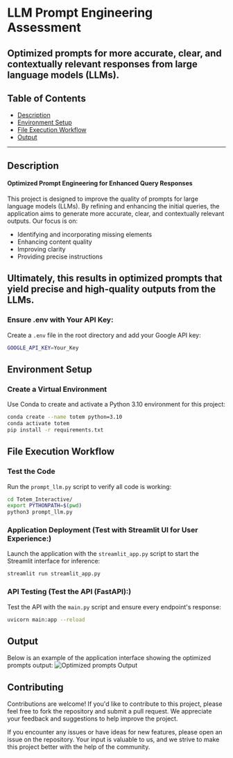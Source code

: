 # LLM Prompt Engineering Assessment

**Optimized prompts for more accurate, clear, and contextually relevant responses from large language models (LLMs).**
---

## Table of Contents
- [Description](#description)
- [Environment Setup](#environment-setup)
- [File Execution Workflow](#file-execution-workflow)
- [Output](#output)
---

## Description

#### Optimized Prompt Engineering for Enhanced Query Responses

This project is designed to improve the quality of prompts for large language models (LLMs). By refining and enhancing the initial queries, the application aims to generate more accurate, clear, and contextually relevant outputs. Our focus is on:

- Identifying and incorporating missing elements
- Enhancing content quality
- Improving clarity
- Providing precise instructions

Ultimately, this results in optimized prompts that yield precise and high-quality outputs from the LLMs.
---

### Ensure .env with Your API Key:
Create a `.env` file in the root directory and add your Google API key:
```bash
GOOGLE_API_KEY=Your_Key
```

## Environment Setup

### Create a Virtual Environment

Use Conda to create and activate a Python 3.10 environment for this project:
```bash
conda create --name totem python=3.10
conda activate totem
pip install -r requirements.txt
```


## File Execution Workflow

### Test the Code
Run the `prompt_llm.py` script to verify all code is working:

```bash
cd Totem_Interactive/
export PYTHONPATH=$(pwd)
python3 prompt_llm.py
```

### Application Deployment (Test with Streamlit UI for User Experience:)

Launch the application with the `streamlit_app.py` script to start the Streamlit interface for inference:
```bash
streamlit run streamlit_app.py
```

### API Testing (Test the API (FastAPI):)

Test the API with the `main.py` script and ensure every endpoint's response:
```bash
uvicorn main:app --reload
```

## Output

Below is an example of the application interface showing the optimized prompts output:
![Optimized prompts Output](./Documents/output1.png)

## Contributing

Contributions are welcome! If you'd like to contribute to this project, please feel free to fork the repository and submit a pull request. We appreciate your feedback and suggestions to help improve the project.

If you encounter any issues or have ideas for new features, please open an issue on the repository. Your input is valuable to us, and we strive to make this project better with the help of the community.